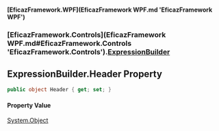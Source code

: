 #### [EficazFramework.WPF](EficazFramework WPF.md 'EficazFramework WPF')
### [EficazFramework.Controls](EficazFramework WPF.md#EficazFramework.Controls 'EficazFramework.Controls').[ExpressionBuilder](EficazFramework.Controls/ExpressionBuilder.md 'EficazFramework.Controls.ExpressionBuilder')

## ExpressionBuilder.Header Property

```csharp
public object Header { get; set; }
```

#### Property Value
[System.Object](https://docs.microsoft.com/en-us/dotnet/api/System.Object 'System.Object')